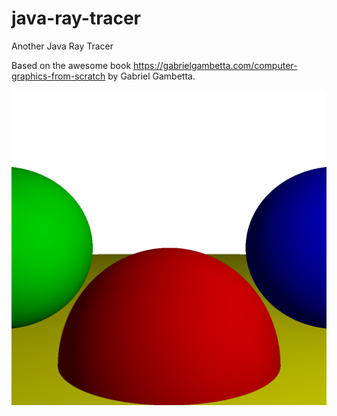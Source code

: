 # java-ray-tracer
Another Java Ray Tracer

Based on the awesome book https://gabrielgambetta.com/computer-graphics-from-scratch by Gabriel Gambetta.

![Output](out.png)
